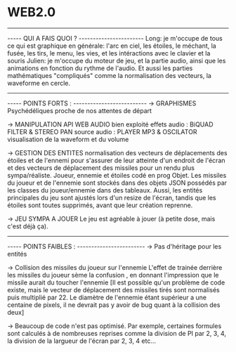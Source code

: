 # WEB2.0
-----------------------------------------------
----- QUI A FAIS QUOI ? -----------------------
Long: je m'occupe de tous ce qui est graphique en générale: l'arc en ciel, les étoiles, le méchant, la fusée, les tirs, le menu, les vies, et les intéractions avec le clavier et la souris
Julien: je m'occupe du moteur de jeu, et la partie audio, ainsi que les animations en fonction du rythme de l'audio. Et aussi les parties mathématiques "compliqués" comme la normalisation des vecteurs, la waveforme en cercle.

-----------------------------------------------
----- POINTS FORTS : --------------------------
-> GRAPHISMES Psychédéliques proche de nos
    attentes de départ

-> MANIPULATION API WEB AUDIO bien exploité
    effets audio : BiQUAD FILTER & STEREO PAN
    source audio : PLAYER MP3 & OSCILATOR
    visualisation de la waveform et du volume

-> GESTION DES ENTITES
    normalisation des vecteurs de déplacements
    des étoiles et de l'ennemi pour s'assurer
    de leur atteinte d'un endroit de l'écran
    et des vecteurs de déplacement des missiles
    pour un rendu plus sympa/réaliste.
    Joueur, ennemie et étoiles codé en prog Objet.
    Les missiles du joueur et de l'ennemie sont
    stockés dans des objets JSON possédés par les
    classes du joueur/ennemie dans des tableaux.
    Aussi, les entités principales du jeu sont
    ajustés lors d'un resize de l'écran, tandis
    que les étoiles sont toutes supprimés, avant
    que leur création reprenne.

-> JEU SYMPA A JOUER
    Le jeu est agréable à jouer (à petite dose,
    mais c'est déjà ça).

-----------------------------------------------
----- POINTS FAIBLES : ------------------------
-> Pas d'héritage pour les entités

-> Collision des missiles du joueur sur l'ennemie
    L'effet de trainée derrière les missiles du
    joueur sème la confusion , en donnant
    l'impression que le missile aurait du toucher
    l'ennemie
    [Il est possible qu'un problème de code existe,
    mais le vecteur de déplacement des missiles
    tirés sont normalisés puis multiplié par 22.
    Le diamètre de l'ennemie étant supérieur a
    une centaine de pixels, il ne devrait pas y
    avoir de bug quant à la collision des deux]

-> Beaucoup de code n'est pas optimisé.
    Par exemple, certaines formules sont calculés
    à de nombreuses reprises comme la division
    de PI par 2, 3, 4, la division de la largueur
    de l'écran par 2, 3, 4 etc...
